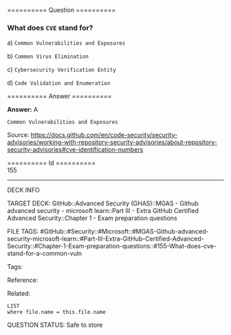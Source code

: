 ========== Question ==========  

### What does `CVE` stand for?

a) `Common Vulnerabilities and Exposures`

b) `Common Virus Elimination`

c) `Cybersecurity Verification Entity`

d) `Code Validation and Enumeration`  

========== Answer ==========  

**Answer:** A

`Common Vulnerabilities and Exposures`

Source: https://docs.github.com/en/code-security/security-advisories/working-with-repository-security-advisories/about-repository-security-advisories#cve-identification-numbers

========== Id ==========  
155

---

DECK INFO

TARGET DECK: GitHub::Advanced Security (GHAS)::MGAS - Github advanced security - microsoft learn::Part III - Extra GitHub Certified Advanced Security::Chapter 1 - Exam preparation questions

FILE TAGS: #GitHub::#Security::#Microsoft::#MGAS-Github-advanced-security-microsoft-learn::#Part-III-Extra-GitHub-Certified-Advanced-Security::#Chapter-1-Exam-preparation-questions::#155-What-does-cve-stand-for-a-common-vuln

Tags:

Reference:

Related:

```dataview
LIST
where file.name = this.file.name
```

QUESTION STATUS: Safe to store
